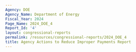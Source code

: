 ```yaml
---
Agency: DOE
Agency_Name: Department of Energy
Fiscal_Year: 2024
Page_Name: 2024_DOE_4
Report_Id: '4'
layout: congressional-reports
permalink: /resources/congressional-reports/2024_DOE_4
title: Agency Actions to Reduce Improper Payments Report
---
```

